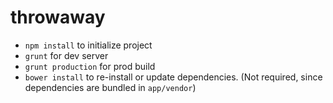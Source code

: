 throwaway
=========

- `npm install` to initialize project
- `grunt` for dev server
- `grunt production` for prod build
- `bower install` to re-install or update dependencies. (Not required, since dependencies are bundled in `app/vendor`)
